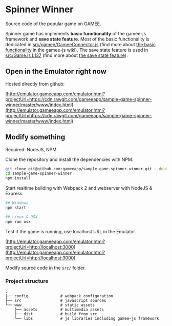 # Spinner Winner 

Source code of the popular game on GAMEE. 

Spinner game has implements **basic functionality** of the gamee-js framework and **save state feature**. 
Most of the basic functionality is dedicated in [src/gamee/GameeConnector.js](https://github.com/gameeapp/sample-game-spinner-winner/blob/master/src/gamee/GameeConnector.js) (find more about [the basic functionality](https://github.com/gameeapp/gamee-js/wiki/basic-usage) in the gamee-js wiki).
The save state feature is used in [src/Game.js L137](https://github.com/gameeapp/sample-game-spinner-winner/blob/1b98338af5d3230ad419f4297cf42aaec3fb1b78/src/Game.js#L137-L146) (find more about [the save state feature](https://github.com/gameeapp/gamee-js/wiki/advanced-usage#gameegamesave)).

## Open in the Emulator right now

Hosted directly from github:

[http://emulator.gameeapp.com/emulator.html?projectUrl=https://cdn.rawgit.com/gameeapp/sample-game-spinner-winner/master/www/index.html](http://emulator.gameeapp.com/emulator.html?projectUrl=https://cdn.rawgit.com/gameeapp/sample-game-spinner-winner/master/www/index.html) 

## Modify something

Required: NodeJS, NPM

Clone the repository and install the dependencies with NPM.

```bash
git clone git@github.com:gameeapp/sample-game-spinner-winner.git --depth 1
cd sample-game-spinner-winner
npm install
```

Start realtime building with Webpack 2 and webserver with NodeJS & Express. 

```bash
## Windows 
npm start

## Linux & OSX
npm run osx
```

Test if the game is running, use localhost URL in the Emulator. 

[http://emulator.gameeapp.com/emulator.html?projectUrl=http://localhost:3000](http://emulator.gameeapp.com/emulator.html?projectUrl=http://localhost:3000) 

Modify source code in the `src/` folder.

### Project structure

```
.
├── config              # webpack configuration
├── src                 # javascript sources
└── www                 # static assets
    ├── assets          # multimedia assets
    ├── dist            # build from src
    └── libs            # js libraries including gamee-js framework
```
